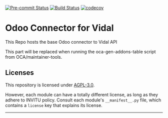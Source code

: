 
<!-- /!\ Non OCA Context : Set here the badge of your runbot / runboat instance. -->
[![Pre-commit Status](https://github.com/invitu/connector-vidal/actions/workflows/pre-commit.yml/badge.svg?branch=17.0)](https://github.com/invitu/connector-vidal/actions/workflows/pre-commit.yml?query=branch%3A17.0)
[![Build Status](https://github.com/invitu/connector-vidal/actions/workflows/test.yml/badge.svg?branch=17.0)](https://github.com/invitu/connector-vidal/actions/workflows/test.yml?query=branch%3A17.0)
[![codecov](https://codecov.io/gh/invitu/connector-vidal/branch/17.0/graph/badge.svg)](https://codecov.io/gh/invitu/connector-vidal)
<!-- /!\ Non OCA Context : Set here the badge of your translation instance. -->

<!-- /!\ do not modify above this line -->

# Odoo Connector for Vidal

This Repo hosts the base Odoo connector to Vidal API

<!-- /!\ do not modify below this line -->

<!-- prettier-ignore-start -->

[//]: # (addons)

This part will be replaced when running the oca-gen-addons-table script from OCA/maintainer-tools.

[//]: # (end addons)

<!-- prettier-ignore-end -->

## Licenses

This repository is licensed under [AGPL-3.0](LICENSE).

However, each module can have a totally different license, as long as they adhere to INVITU
policy. Consult each module's `__manifest__.py` file, which contains a `license` key
that explains its license.

----
<!-- /!\ Non OCA Context : Set here the full description of your organization. -->

